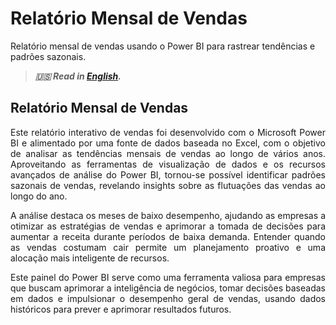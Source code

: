 # Relatório Mensal de Vendas


Relatório mensal de vendas usando o Power BI para rastrear tendências e padrões sazonais.

<!--more-->

> ***🇺🇸 Read in [English](http://karinagante.github.io/monthlysales/).***

## Relatório Mensal de Vendas

<p align="justify">Este relatório interativo de vendas foi desenvolvido com o Microsoft Power BI e alimentado por uma fonte de dados baseada no Excel, com o objetivo de analisar as tendências mensais de vendas ao longo de vários anos. Aproveitando as ferramentas de visualização de dados e os recursos avançados de análise do Power BI, tornou-se possível identificar padrões sazonais de vendas, revelando insights sobre as flutuações das vendas ao longo do ano. </p>

<p align="justify">A análise destaca os meses de baixo desempenho, ajudando as empresas a otimizar as estratégias de vendas e aprimorar a tomada de decisões para aumentar a receita durante períodos de baixa demanda. Entender quando as vendas costumam cair permite um planejamento proativo e uma alocação mais inteligente de recursos.</p>

<p align="justify">Este painel do Power BI serve como uma ferramenta valiosa para empresas que buscam aprimorar a inteligência de negócios, tomar decisões baseadas em dados e impulsionar o desempenho geral de vendas, usando dados históricos para prever e aprimorar resultados futuros.</p>
